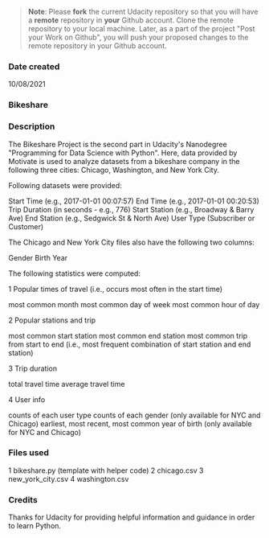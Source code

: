 >**Note**: Please **fork** the current Udacity repository so that you will have a **remote** repository in **your** Github account. Clone the remote repository to your local machine. Later, as a part of the project "Post your Work on Github", you will push your proposed changes to the remote repository in your Github account.

### Date created
10/08/2021

### Bikeshare

### Description
The Bikeshare Project is the second part in Udacity's Nanodegree "Programming for Data Science with Python". Here, data provided by Motivate is used to analyze datasets from a bikeshare company in the following three cities: Chicago, Washington, and New York City.

Following datasets were provided:

Start Time (e.g., 2017-01-01 00:07:57)
End Time (e.g., 2017-01-01 00:20:53)
Trip Duration (in seconds - e.g., 776)
Start Station (e.g., Broadway & Barry Ave)
End Station (e.g., Sedgwick St & North Ave)
User Type (Subscriber or Customer)

The Chicago and New York City files also have the following two columns:

Gender
Birth Year

The following statistics were computed:

1 Popular times of travel (i.e., occurs most often in the start time)

most common month
most common day of week
most common hour of day

2 Popular stations and trip

most common start station
most common end station
most common trip from start to end (i.e., most frequent combination of start station and end station)

3 Trip duration

total travel time
average travel time

4 User info

counts of each user type
counts of each gender (only available for NYC and Chicago)
earliest, most recent, most common year of birth (only available for NYC and Chicago)

### Files used
1 bikeshare.py (template with helper code)
2 chicago.csv
3 new_york_city.csv
4 washington.csv

### Credits
Thanks for Udacity for providing helpful information and guidance in order to learn Python. 

